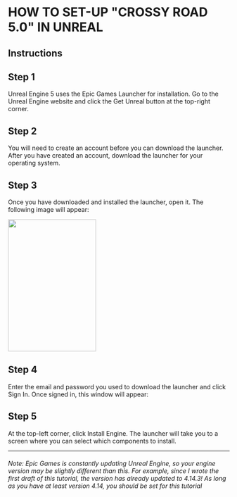 # HOW TO SET-UP "CROSSY ROAD 5.0" IN UNREAL

## Instructions

## Step 1

Unreal Engine 5 uses the Epic Games Launcher for installation.
Go to the Unreal Engine website and click the Get Unreal
button at the top-right corner.

## Step 2

You will need to create an account before you can download the
launcher. After you have created an account, download the launcher
for your operating system.

## Step 3

Once you have downloaded and installed the launcher, open it. The
following image will appear:

<img src="https://koenig-media.raywenderlich.com/uploads/2016/12/00.png" width="200" height="300">

## Step 4

Enter the email and password you used to download the launcher and click
Sign In. Once signed in, this window will appear:

## Step 5

At the top-left corner, click Install Engine. The launcher will take you
to a screen where you can select which components to install.

-----------

###### Note: Epic Games is constantly updating Unreal Engine, so your engine version may be slightly different than this. For example, since I wrote the first draft of this tutorial, the version has already updated to 4.14.3! As long as you have at least version 4.14, you should be set for this tutorial
